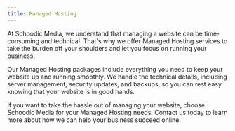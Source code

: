 ```yaml
---
title: Managed Hosting
---
```

At Schoodic Media, we understand that managing a website can be time-consuming and technical. That's why we offer Managed Hosting services to take the burden off your shoulders and let you focus on running your business.

Our Managed Hosting packages include everything you need to keep your website up and running smoothly. We handle the technical details, including server management, security updates, and backups, so you can rest easy knowing that your website is in good hands.
        
If you want to take the hassle out of managing your website, choose Schoodic Media for your Managed Hosting needs. Contact us today to learn more about how we can help your business succeed online.
